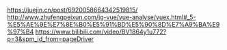 https://juejin.cn/post/6920058664342519815/
http://www.zhufengpeixun.com/jg-vue/vue-analyse/vuex.html#_5-%E5%AE%9E%E7%8E%B0%E5%91%BD%E5%90%8D%E7%A9%BA%E9%97%B4
https://www.bilibili.com/video/BV1864y1u772?p=3&spm_id_from=pageDriver
